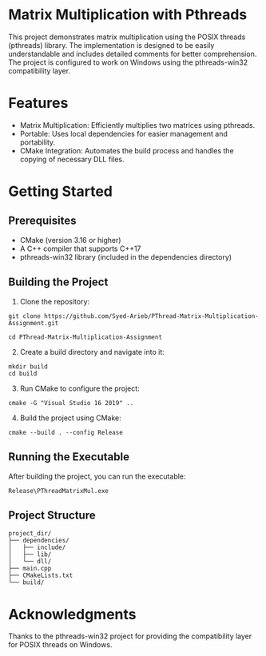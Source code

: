 # Matrix Multiplication with Pthreads
This project demonstrates matrix multiplication using the POSIX threads (pthreads) library. The implementation is designed to be easily understandable and includes detailed comments for better comprehension. The project is configured to work on Windows using the pthreads-win32 compatibility layer.

# Features
- Matrix Multiplication: Efficiently multiplies two matrices using pthreads.
- Portable: Uses local dependencies for easier management and portability.
- CMake Integration: Automates the build process and handles the copying of necessary DLL files.

# Getting Started
## Prerequisites
- CMake (version 3.16 or higher)
- A C++ compiler that supports C++17
- pthreads-win32 library (included in the dependencies directory)

## Building the Project
1. Clone the repository:

```
git clone https://github.com/Syed-Arieb/PThread-Matrix-Multiplication-Assignment.git

cd PThread-Matrix-Multiplication-Assignment
```

2. Create a build directory and navigate into it:

```
mkdir build
cd build
```

3. Run CMake to configure the project:

```
cmake -G "Visual Studio 16 2019" ..
```

4. Build the project using CMake:

```
cmake --build . --config Release
```

## Running the Executable
After building the project, you can run the executable:

```
Release\PThreadMatrixMul.exe
```

## Project Structure

```
project_dir/
├── dependencies/
│   ├── include/
│   ├── lib/
│   └── dll/
├── main.cpp
├── CMakeLists.txt
└── build/
```

# Acknowledgments
Thanks to the pthreads-win32 project for providing the compatibility layer for POSIX threads on Windows.
